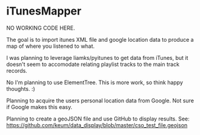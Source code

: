 iTunesMapper
========

NO WORKING CODE HERE.

The goal is to import itunes XML file and google location data to produce a map of where you listened to what.

I was planning to leverage liamks/pyitunes to get data from iTunes, but it doesn't seem to accomodate relating playlist tracks to the main track records.

No I'm planning to use ElementTree. This is more work, so think happy thoughts. :)

Planning to acquire the users personal location data from Google. Not sure if Google makes this easy.

Planning to create a geoJSON file and use GitHub to display results. See: https://github.com/keum/data_display/blob/master/cso_test_file.geojson 

